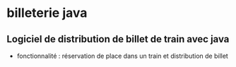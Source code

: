 # billeterie java
## Logiciel de distribution de billet de train avec java
- fonctionnalité : réservation de place dans un train et distribution de billet
